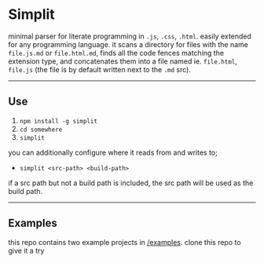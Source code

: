 # Simplit

minimal parser for literate programming in `.js`, `.css`, `.html`.  easily extended for any programming language.  it scans a directory for files with the name  `file.js.md` or `file.html.md`, finds all the code fences matching the extension type, and concatenates them into a file named ie. `file.html`, `file.js` (the file is by default written next to the `.md` src).

---

## Use

1. `npm install -g simplit`
1. `cd somewhere`
1. `simplit`

you can additionally configure where it reads from and writes to;

- `simplit <src-path> <build-path>`

if a src path but not a build path is included, the src path will be used as the build path.

---

## Examples

this repo contains two example projects in [/examples](./examples).  clone this repo to give it a try


